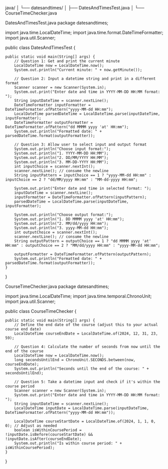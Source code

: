 java/
│           └── datesandtimes/
│               ├── DatesAndTimesTest.java
│               └── CourseTimeChecker.java




DatesAndTimesTest.java
package datesandtimes;

import java.time.LocalDateTime;
import java.time.format.DateTimeFormatter;
import java.util.Scanner;

public class DatesAndTimesTest {

    public static void main(String[] args) {
        // Question 1: Get and print the current minute
        LocalDateTime now = LocalDateTime.now();
        System.out.println("Current minute: " + now.getMinute());

        // Question 2: Input a datetime string and print in a different format
        Scanner scanner = new Scanner(System.in);
        System.out.print("Enter date and time in YYYY-MM-DD HH:MM format: ");
        String inputDateTime = scanner.nextLine();
        DateTimeFormatter inputFormatter = DateTimeFormatter.ofPattern("yyyy-MM-dd HH:mm");
        LocalDateTime parsedDateTime = LocalDateTime.parse(inputDateTime, inputFormatter);
        DateTimeFormatter outputFormatter = DateTimeFormatter.ofPattern("dd MMMM yyyy 'at' HH:mm");
        System.out.println("Formatted date: " + parsedDateTime.format(outputFormatter));

        // Question 3: Allow user to select input and output format
        System.out.println("Choose input format:");
        System.out.println("1. YYYY-MM-DD HH:MM");
        System.out.println("2. DD/MM/YYYY HH:MM");
        System.out.println("3. MM-DD-YYYY HH:MM");
        int inputChoice = scanner.nextInt();
        scanner.nextLine(); // consume the newline
        String inputPattern = inputChoice == 1 ? "yyyy-MM-dd HH:mm" : inputChoice == 2 ? "dd/MM/yyyy HH:mm" : "MM-dd-yyyy HH:mm";

        System.out.print("Enter date and time in selected format: ");
        inputDateTime = scanner.nextLine();
        inputFormatter = DateTimeFormatter.ofPattern(inputPattern);
        parsedDateTime = LocalDateTime.parse(inputDateTime, inputFormatter);

        System.out.println("Choose output format:");
        System.out.println("1. DD MMMM yyyy 'at' HH:mm");
        System.out.println("2. MM/dd/yyyy HH:mm");
        System.out.println("3. yyyy-MM-dd HH:mm");
        int outputChoice = scanner.nextInt();
        scanner.nextLine(); // consume the newline
        String outputPattern = outputChoice == 1 ? "dd MMMM yyyy 'at' HH:mm" : outputChoice == 2 ? "MM/dd/yyyy HH:mm" : "yyyy-MM-dd HH:mm";

        outputFormatter = DateTimeFormatter.ofPattern(outputPattern);
        System.out.println("Formatted date: " + parsedDateTime.format(outputFormatter));
    }
}



CourseTimeChecker.java
package datesandtimes;

import java.time.LocalDateTime;
import java.time.temporal.ChronoUnit;
import java.util.Scanner;

public class CourseTimeChecker {

    public static void main(String[] args) {
        // Define the end date of the course (adjust this to your actual course end date)
        LocalDateTime courseEndDate = LocalDateTime.of(2024, 12, 31, 23, 59);

        // Question 4: Calculate the number of seconds from now until the end of the course
        LocalDateTime now = LocalDateTime.now();
        long secondsUntilEnd = ChronoUnit.SECONDS.between(now, courseEndDate);
        System.out.println("Seconds until the end of the course: " + secondsUntilEnd);

        // Question 5: Take a datetime input and check if it's within the course period
        Scanner scanner = new Scanner(System.in);
        System.out.print("Enter date and time in YYYY-MM-DD HH:MM format: ");
        String inputDateTime = scanner.nextLine();
        LocalDateTime inputDate = LocalDateTime.parse(inputDateTime, DateTimeFormatter.ofPattern("yyyy-MM-dd HH:mm"));

        LocalDateTime courseStartDate = LocalDateTime.of(2024, 1, 1, 0, 0); // Adjust as needed
        boolean isWithinCoursePeriod = !inputDate.isBefore(courseStartDate) && !inputDate.isAfter(courseEndDate);
        System.out.println("Is within course period: " + isWithinCoursePeriod);
    }
}
